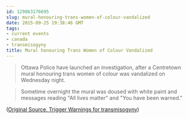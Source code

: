 ```yaml
---
id: 129863176695
slug: mural-honouring-trans-women-of-colour-vandalized
date: 2015-09-25 19:38:46 GMT
tags:
- current events
- canada
- transmisogyny
title: Mural honouring Trans Women of Colour Vandalized
---
```

> Ottawa Police have launched an investigation, after a Centretown mural honouring trans women of colour was vandalized on Wednesday night.

> Sometime overnight the mural was doused with white paint and messages reading "All lives matter" and "You have been warned."

([Original Source. Trigger Warnings for transmisogyny][1])

[1]: http://web.archive.org/web/20150925100613/http://www.cfra.com/news/2015/09/24/police-investigate-vandalized-mural-honouring-transgender-women-of-colour